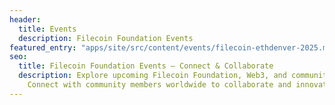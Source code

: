 ```yaml
---
header:
  title: Events
  description: Filecoin Foundation Events
featured_entry: "apps/site/src/content/events/filecoin-ethdenver-2025.md"
seo:
  title: Filecoin Foundation Events – Connect & Collaborate
  description: Explore upcoming Filecoin Foundation, Web3, and community events.
    Connect with community members worldwide to collaborate and innovate.
---
```

